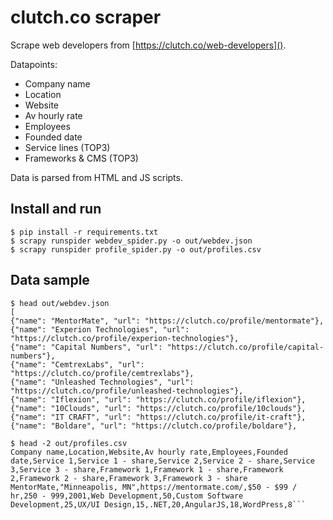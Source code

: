 clutch.co scraper
=================

Scrape web developers from [https://clutch.co/web-developers]().

Datapoints:
* Company name
* Location
* Website
* Av hourly rate
* Employees
* Founded date
* Service lines (TOP3)
* Frameworks & CMS (TOP3)

Data is parsed from HTML and JS scripts.

## Install and run
```console
$ pip install -r requirements.txt
$ scrapy runspider webdev_spider.py -o out/webdev.json
$ scrapy runspider profile_spider.py -o out/profiles.csv
```

## Data sample
```console
$ head out/webdev.json
[
{"name": "MentorMate", "url": "https://clutch.co/profile/mentormate"},
{"name": "Experion Technologies", "url": "https://clutch.co/profile/experion-technologies"},
{"name": "Capital Numbers", "url": "https://clutch.co/profile/capital-numbers"},
{"name": "CemtrexLabs", "url": "https://clutch.co/profile/cemtrexlabs"},
{"name": "Unleashed Technologies", "url": "https://clutch.co/profile/unleashed-technologies"},
{"name": "Iflexion", "url": "https://clutch.co/profile/iflexion"},
{"name": "10Clouds", "url": "https://clutch.co/profile/10clouds"},
{"name": "IT CRAFT", "url": "https://clutch.co/profile/it-craft"},
{"name": "Boldare", "url": "https://clutch.co/profile/boldare"},

$ head -2 out/profiles.csv 
Company name,Location,Website,Av hourly rate,Employees,Founded date,Service 1,Service 1 - share,Service 2,Service 2 - share,Service 3,Service 3 - share,Framework 1,Framework 1 - share,Framework 2,Framework 2 - share,Framework 3,Framework 3 - share
MentorMate,"Minneapolis, MN",https://mentormate.com/,$50 - $99 / hr,250 - 999,2001,Web Development,50,Custom Software Development,25,UX/UI Design,15,.NET,20,AngularJS,18,WordPress,8```
```
